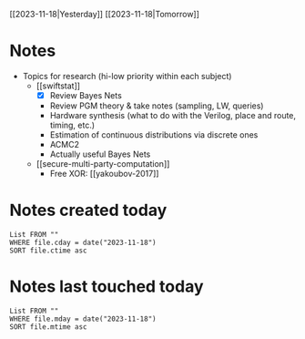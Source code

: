 [[2023-11-18|Yesterday]] [[2023-11-18|Tomorrow]]
# Notes
- Topics for research (hi-low priority within each subject)
	- [[swiftstat]]
		- [x] Review Bayes Nets
		- Review PGM theory & take notes (sampling, LW, queries)
		- Hardware synthesis (what to do with the Verilog, place and route, timing, etc.)
		- Estimation of continuous distributions via discrete ones
		- ACMC2
		- Actually useful Bayes Nets
	- [[secure-multi-party-computation]]
		- Free XOR: [[yakoubov-2017]]
# Notes created today
```dataview
List FROM ""
WHERE file.cday = date("2023-11-18")
SORT file.ctime asc
```

# Notes last touched today
```dataview
List FROM ""
WHERE file.mday = date("2023-11-18")
SORT file.mtime asc
```
